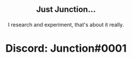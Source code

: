 ## <p align="center">Just Junction...</p>

<p align="center">I research and experiment, that's about it really.</p>


# <p align="center">Discord: Junction#0001</p>
